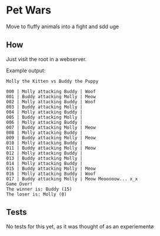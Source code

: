 # Pet Wars

Move to fluffy animals into a fight and sdd uge

## How

Just visit the root in a webserver.


Example output:

````
Molly the Kitten vs Buddy the Puppy

000 | Molly attacking Buddy | Woof
001 | Buddy attacking Molly | Meow
002 | Molly attacking Buddy | Woof
003 | Buddy attacking Molly |
004 | Molly attacking Buddy |
005 | Buddy attacking Molly |
006 | Molly attacking Buddy |
007 | Buddy attacking Molly | Meow
008 | Molly attacking Buddy |
009 | Buddy attacking Molly | Meow
010 | Molly attacking Buddy |
011 | Buddy attacking Molly | Meow
012 | Molly attacking Buddy |
013 | Buddy attacking Molly |
014 | Molly attacking Buddy |
015 | Buddy attacking Molly | Meow
016 | Molly attacking Buddy | Woof
017 | Buddy attacking Molly | Meow Meooooow... x_x
Game Over!
The winner is: Buddy (15)
The loser is: Molly (0)
````


## Tests

No tests for this yet, as it was thought of as an experiementø
